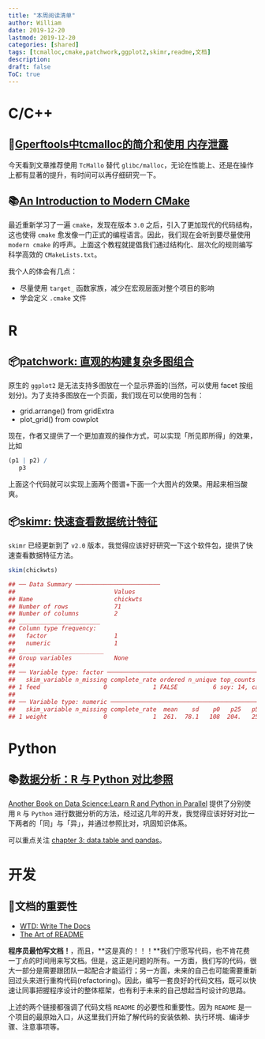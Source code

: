 ```yaml
---
title: "本周阅读清单"
author: William
date: 2019-12-20
lastmod: 2019-12-20
categories: [shared]
tags: [tcmalloc,cmake,patchwork,ggplot2,skimr,readme,文档]
description: 
draft: false
ToC: true
---
```


# C/C++

## 🔖[Gperftools中tcmalloc的简介和使用 内存泄露](http://www.cppblog.com/markqian86/archive/2018/08/24/215870.html)

今天看到文章推荐使用 `TcMallo` 替代 `glibc/malloc`，无论在性能上、还是在操作上都有显著的提升，有时间可以再仔细研究一下。

## 📚[An Introduction to Modern CMake](https://cliutils.gitlab.io/modern-cmake/)

最近重新学习了一遍 `cmake`，发现在版本 `3.0` 之后，引入了更加现代的代码结构，这也使得 `cmake` 愈发像一门正式的编程语言。因此，我们现在会听到要尽量使用 `modern cmake` 的呼声。上面这个教程就提倡我们通过结构化、层次化的规则编写科学高效的 `CMakeLists.txt`。

我个人的体会有几点：
- 尽量使用 `target_` 函数家族，减少在宏观层面对整个项目的影响
- 学会定义 `.cmake` 文件



# R

## 📦[patchwork: 直观的构建复杂多图组合](https://www.data-imaginist.com/2019/patch-it-up-and-send-it-out/)

原生的 `ggplot2` 是无法支持多图放在一个显示界面的(当然，可以使用 facet 按组划分)。为了支持多图放在一个页面，我们现在可以使用的包有：

- grid.arrange() from gridExtra
- plot_grid() from cowplot

现在，作者又提供了一个更加直观的操作方式，可以实现「所见即所得」的效果，比如

```r
(p1 | p2) /
   p3
```

上面这个代码就可以实现上面两个图谱+下面一个大图片的效果。用起来相当酸爽。

## 📦[skimr: 快速查看数据统计特征](https://github.com/ropensci/skimr)

`skimr` 已经更新到了 `v2.0` 版本，我觉得应该好好研究一下这个软件包，提供了快速查看数据特征方法。

```r
skim(chickwts)

## ── Data Summary ────────────────────────
##                            Values  
## Name                       chickwts
## Number of rows             71      
## Number of columns          2       
## _______________________            
## Column type frequency:             
##   factor                   1       
##   numeric                  1       
## ________________________           
## Group variables            None    
## 
## ── Variable type: factor ─────────────────────────────────────────────────────────────────
##   skim_variable n_missing complete_rate ordered n_unique top_counts                        
## 1 feed                  0             1 FALSE          6 soy: 14, cas: 12, lin: 12, sun: 12
## 
## ── Variable type: numeric ────────────────────────────────────────────────────────────────
##   skim_variable n_missing complete_rate  mean    sd    p0   p25   p50   p75  p100 hist 
## 1 weight                0             1  261.  78.1   108  204.   258  324.   423 ▆▆▇▇▃
```

# Python

## 📚[数据分析：R 与 Python 对比参照](https://www.anotherbookondatascience.com/)

[Another Book on Data Science:Learn R and Python in Parallel](https://www.anotherbookondatascience.com/) 提供了分别使用 `R` 与 `Python` 进行数据分析的方法，经过这几年的开发，我觉得应该好好对比一下两者的「同」与「异」，并通过参照比对，巩固知识体系。

可以重点关注 [chapter 3: data.table and pandas](https://www.anotherbookondatascience.com/chapter3.html)。


# 开发

## 📄文档的重要性
   
- [WTD: Write The Docs](https://www.writethedocs.org/)
- [The Art of README](https://github.com/noffle/art-of-readme/blob/master/README-zh.md) 

**程序员最怕写文档！**，而且，**这是真的！！！**我们宁愿写代码，也不肯花费一丁点的时间用来写文档。但是，这正是问题的所有。一方面，我们写的代码，很大一部分是需要跟团队一起配合才能运行；另一方面，未来的自己也可能需要重新回过头来进行重构代码(refactoring)。因此，编写一套良好的代码文档，既可以快速让同事把握程序设计的整体框架，也有利于未来的自己想起当时设计的思路。

上述的两个链接都强调了代码文档 `README` 的必要性和重要性。因为 `README` 是一个项目的最原始入口，从这里我们开始了解代码的安装依赖、执行环境、编译步骤、注意事项等。









